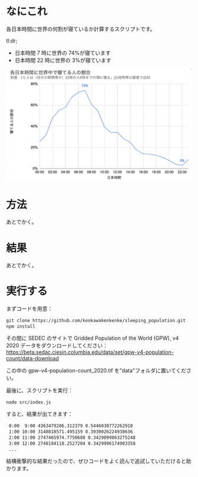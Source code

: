 # なにこれ

各日本時間に世界の何割が寝ているか計算するスクリプトです。

tl:dr;

- 日本時間 7 時に世界の 74%が寝ています
- 日本時間 22 時に世界の 3%が寝ています

![人口グラフ](rsrc/sleeping_population.png)

# 方法

あとでかく。

# 結果

あとでかく。

# 実行する

まずコードを用意：

```
git clone https://github.com/kenkawakenkenke/sleeping_population.git
npm install
```

その間に SEDEC のサイトで Gridded Population of the World (GPW), v4 2020 データをダウンロードしてください：
https://beta.sedac.ciesin.columbia.edu/data/set/gpw-v4-population-count/data-download

この中の gpw-v4-population-count_2020.tif を"data"フォルダに置いてください。

最後に、スクリプトを実行：

```
node src/index.js
```

すると、結果が出てきます：

```
 0:00  9:00 4363479286.312379 0.5446038772262918
 1:00 10:00 3148818571.495159 0.3930026224938636
 2:00 11:00 2747465974.7750688 0.3429099863275248
 3:00 12:00 2748184118.2527204 0.3429996174903358
 ...
```

結構衝撃的な結果だったので、ぜひコードをよく読んで追試していただけると助かります。
